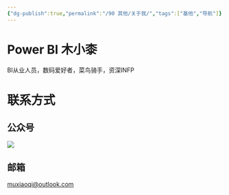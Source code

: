 ```yaml
---
{"dg-publish":true,"permalink":"/90 其他/关于我/","tags":["基他","导航"]}
---
```


# Power BI 木小桼 

BI从业人员，数码爱好者，菜鸟骑手，资深INFP


# 联系方式
## 公众号

![](https://s2.loli.net/2024/01/30/DNaZJikVL7KdsAM.png)

## 邮箱 
muxiaoqi@outlook.com


